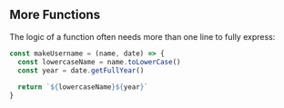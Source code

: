 ## More Functions

The logic of a function often needs more than
one line to fully express:

```js
const makeUsername = (name, date) => {
  const lowercaseName = name.toLowerCase()
  const year = date.getFullYear()
  
  return `${lowercaseName}${year}`
}
```